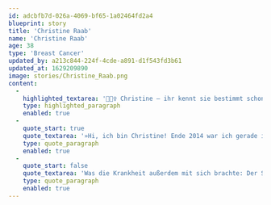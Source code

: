 ```yaml
---
id: adcbfb7d-026a-4069-bf65-1a02464fd2a4
blueprint: story
title: 'Christine Raab'
name: 'Christine Raab'
age: 38
type: 'Breast Cancer'
updated_by: a213c844-224f-4cde-a891-d1f543fd3b61
updated_at: 1629209890
image: stories/Christine_Raab.png
content:
  -
    highlighted_textarea: '🧘🏻‍♀️ Christine – ihr kennt sie bestimmt schon – ist eine wahre Power-Frau, sie ist Krebsbloggerin, Yoga-Lehrerin und ganzheitlicher Coach! Aufklärung und Unterstützung für Krebspatient:innen sind ihr eine Herzensangelegenheit. Christine war 32, als sie die Diagnose bekam, heute ist sie 38 und Krebsfrei. Schaut doch mal auf ihrem neuen Account @lebenmitundnachkrebs vorbei.'
    type: highlighted_paragraph
    enabled: true
  -
    quote_start: true
    quote_textarea: '»Hi, ich bin Christine! Ende 2014 war ich gerade im dritten Jahr meiner Selbstständigkeit als Make-up Artist und Schwimmlehrerin und frisch verheiratet als die Diagnose Brustkrebs mein Leben über den Haufen warf. Gut 6 Wochen voller Arzttermine, Untersuchungen und Besprechungen (von Kinderwunschklinik, über Perücke aussuchen zu „Schwimmlehrer einstellen und alles organisieren“) bis es dann mit dem vollen schulmedizinischen Programm losging. Eizellen vorsorglich einfrieren lassen (auf eigene Kosten), OP im Achselbereich, Chemotherapie, brusterhaltende OP und Bestrahlung. Da ich durch die Selbstständigkeit mit sehr vielen Menschen zu tun hatte, entschied ich mich von Anfang an dazu meine Geschichte öffentlich zu machen und habe die komplette Zeit auf YouTube dokumentiert.'
    type: quote_paragraph
    enabled: true
  -
    quote_start: false
    quote_textarea: 'Was die Krankheit außerdem mit sich brachte: Der Switch von konventioneller Kosmetik auf Naturkosmetik und vegane Produkte (wenn man mal sieht wie viele Inhaltsstoffe den Zusatz tragen „könnte krebserregend sein“…) und die Entscheidung eine Ausbildung zur Yogalehrerin zu machen. Inzwischen habe ich 5 Jahre Antihormontherapie hinter mir und bin nun seit fast einem Jahr in der Pause und hoffe, dass sich der Kinderwunsch nun erfüllen kann. Ich bin gesund und unterstütze und begleite nun andere Menschen als Yogalehrerin und ganzheitlicher Coach. Ein besonderes Herzensthema ist mein Onlinekurs für (ehemalige) Krebspatient:innen, der sowohl die Zeit während als auch nach der Therapie mit Ansätzen aus der Yogaphilosophie ganzheitlich unterstützt.«'
    type: quote_paragraph
    enabled: true
---
```

